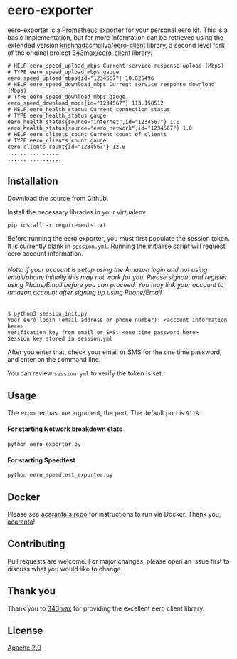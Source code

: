 # eero-exporter
eero-exporter is a [Prometheus exporter](https://prometheus.io/docs/instrumenting/exporters/) for your personal [eero](https://eero.com) kit. This is a basic implementation, but far more information can be retrieved using the extended version [krishnadasmallya/eero-client](https://github.com/krishnadasmallya/eero-client) library, a second level fork of the original project [343max/eero-client](https://github.com/343max/eero-client) library.

```shell script
# HELP eero_speed_upload_mbps Current service response upload (Mbps)
# TYPE eero_speed_upload_mbps gauge
eero_speed_upload_mbps{id="1234567"} 10.025496
# HELP eero_speed_download_mbps Current service response download (Mbps)
# TYPE eero_speed_download_mbps gauge
eero_speed_download_mbps{id="1234567"} 113.158512
# HELP eero_health_status Current connection status
# TYPE eero_health_status gauge
eero_health_status{source="internet",id="1234567"} 1.0
eero_health_status{source="eero_network",id="1234567"} 1.0
# HELP eero_clients_count Current count of clients
# TYPE eero_clients_count gauge
eero_clients_count{id="1234567"} 12.0
.................
.................
```

## Installation

Download the source from Github.

Install the necessary libraries in your virtualenv

```shell script
pip install -r requirements.txt
```

Before running the eero exporter, you must first populate the session token. It is currently blank in `session.yml`. Running the initialise script will request eero account information.
###### Note: If your account is setup using the Amazon login and not using email/phone initially this may not work for you. Please signout and register using Phone/Email before you can proceed. You may link your account to amazon account after signing up using Phone/Email. 

```shell script
$ python3 session_init.py
your eero login (email address or phone number): <account information here>
verification key from email or SMS: <one time password here>
Session key stored in session.yml
```

After you enter that, check your email or SMS for the one time password, and enter on the command line.

You can review `session.yml` to verify the token is set.

## Usage
The exporter has one argument, the port. The default port is `9118`.

#### For starting Network breakdown stats
```shell script
python eero_exporter.py
```

#### For starting Speedtest
```shell script
python eero_speedtest_exporter.py
```

## Docker
Please see [acaranta's repo](https://github.com/acaranta/docker-eero-prometheus-exporter) for instructions to run via Docker. Thank you, [acaranta](https://github.com/acaranta)!

## Contributing
Pull requests are welcome. For major changes, please open an issue first to discuss what you would like to change.

## Thank you
Thank you to [343max](https://github.com/343max) for providing the excellent eero client library. 

## License
[Apache 2.0](https://www.apache.org/licenses/LICENSE-2.0)